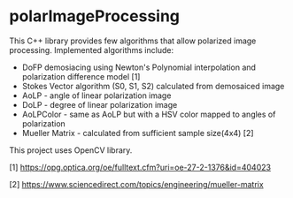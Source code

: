 # polarImageProcessing

This C++ library provides few algorithms that allow polarized image processing.
Implemented algorithms include:
- DoFP demosiacing using Newton's Polynomial interpolation and polarization difference model [1]
- Stokes Vector algorithm (S0, S1, S2) calculated from demosaiced image
- AoLP - angle of linear polarization image
- DoLP - degree of linear polarization image
- AoLPColor - same as AoLP but with a HSV color mapped to angles of polarization
- Mueller Matrix - calculated from sufficient sample size(4x4) [2]

This project uses OpenCV library.

[1] https://opg.optica.org/oe/fulltext.cfm?uri=oe-27-2-1376&id=404023

[2] https://www.sciencedirect.com/topics/engineering/mueller-matrix
